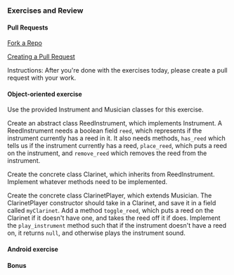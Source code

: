### Exercises and Review

#### Pull Requests

[Fork a Repo](https://help.github.com/articles/fork-a-repo/)

[Creating a Pull Request](https://help.github.com/articles/using-pull-requests/)

Instructions: After you're done with the exercises today, please create a pull request with your work.

#### Object-oriented exercise

Use the provided Instrument and Musician classes for this exercise.

Create an abstract class ReedInstrument, which implements Instrument. A ReedInstrument needs a boolean field `reed`, which represents if the instrument currently has a reed in it. It also needs methods, `has_reed` which tells us if the instrument currently has a reed, `place_reed`, which puts a reed on the instrument, and `remove_reed` which removes the reed from the instrument.

Create the concrete class Clarinet, which inherits from ReedInstrument. Implement whatever methods need to be implemented.

Create the concrete class ClarinetPlayer, which extends Musician<Clarinet>. The ClarinetPlayer constructor should take in a Clarinet, and save it in a field called `myClarinet`. Add a method `toggle_reed`, which puts a reed on the Clarinet if it doesn't have one, and takes the reed off it if does.  Implement the `play_instrument` method such that if the instrument doesn't have a reed on, it returns `null`, and otherwise plays the instrument sound.

#### Android exercise

#### Bonus
